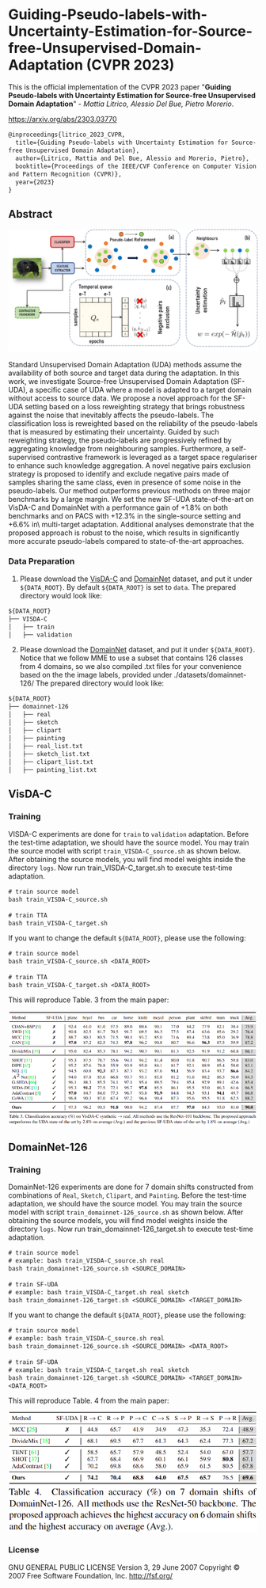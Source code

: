 # Guiding-Pseudo-labels-with-Uncertainty-Estimation-for-Source-free-Unsupervised-Domain-Adaptation (CVPR 2023)

This is the official implementation of the CVPR 2023 paper "**Guiding Pseudo-labels with Uncertainty Estimation for Source-free Unsupervised Domain Adaptation**" - _Mattia Litrico, Alessio Del Bue, Pietro Morerio_.

https://arxiv.org/abs/2303.03770

```
@inproceedings{litrico_2023_CVPR,
  title={Guiding Pseudo-labels with Uncertainty Estimation for Source-free Unsupervised Domain Adaptation},
  author={Litrico, Mattia and Del Bue, Alessio and Morerio, Pietro},
  booktitle={Proceedings of the IEEE/CVF Conference on Computer Vision and Pattern Recognition (CVPR)},
  year={2023}
}
```

## Abstract

![](images/main_fig.png)

Standard Unsupervised Domain Adaptation (UDA) methods assume the availability of both source and target data during the adaptation. In this work, we investigate Source-free Unsupervised Domain Adaptation (SF-UDA), a specific case of UDA where a model is adapted to a target domain without access to source data. We propose a novel approach for the SF-UDA setting based on a loss reweighting strategy that brings robustness against the noise that inevitably affects the pseudo-labels.
The classification loss is reweighted based on the reliability of the pseudo-labels that is measured by estimating their uncertainty. Guided by such reweighting strategy, the pseudo-labels are progressively refined by aggregating knowledge from neighbouring samples. 
Furthermore, a self-supervised contrastive framework is leveraged as a target space regulariser to enhance such knowledge aggregation. A novel negative pairs exclusion strategy is proposed to identify and exclude negative pairs made of samples sharing the same class, even in presence of some noise in the pseudo-labels.
Our method outperforms previous methods on three major benchmarks by a large margin. We set the new SF-UDA state-of-the-art on VisDA-C and DomainNet with a performance gain of +1.8\% on both benchmarks and on PACS with +12.3\% in the single-source setting and +6.6\% in\ multi-target adaptation. Additional analyses demonstrate that the proposed approach is robust to the noise, which results in significantly more accurate pseudo-labels compared to state-of-the-art approaches.


### Data Preparation
1. Please download the [VisDA-C](https://github.com/VisionLearningGroup/taskcv-2017-public/tree/master/classification) and [DomainNet](http://ai.bu.edu/M3SDA/) dataset, and put it under ```${DATA_ROOT}```. 
By default ```${DATA_ROOT}``` is set to ```data```.
The prepared directory would look like:
```
${DATA_ROOT}
├── VISDA-C
│   ├── train
│   ├── validation
```

2. Please download the [DomainNet](http://ai.bu.edu/M3SDA/) dataset, and put it under ```${DATA_ROOT}```. 
Notice that we follow MME to use a subset that contains 126 classes from 4 domains, so we also compiled .txt files for your convenience based on the the image labels, provided under ./datasets/domainnet-126/
The prepared directory would look like:
```
${DATA_ROOT}
├── domainnet-126
│   ├── real
│   ├── sketch
│   ├── clipart
│   ├── painting
│   ├── real_list.txt
│   ├── sketch_list.txt
│   ├── clipart_list.txt
│   ├── painting_list.txt
```
## VisDA-C

###  Training

VISDA-C experiments are done for ```train``` to ```validation``` adaptation. 
Before the test-time adaptation, we should have the source model. 
You may train the source model with script ```train_VISDA-C_source.sh``` as shown below.
After obtaining the source models, you will find model weights inside the directory ```logs```. 
Now run train_VISDA-C_target.sh to execute test-time adaptation.

```
# train source model
bash train_VISDA-C_source.sh

# train TTA
bash train_VISDA-C_target.sh
```

If you want to change the default ```${DATA_ROOT}```, please use the following:

```
# train source model
bash train_VISDA-C_source.sh <DATA_ROOT>

# train TTA
bash train_VISDA-C_target.sh <DATA_ROOT>
```

This will reproduce Table. 3 from the main paper:

![](images/visdac_results.png)

## DomainNet-126

###  Training

DomainNet-126 experiments are done for 7 domain shifts constructed from combinations of ```Real```, ```Sketch```, ```Clipart```, and ```Painting```. 
Before the test-time adaptation, we should have the source model. 
You may train the source model with script ```train_domainnet-126_source.sh``` as shown below.
After obtaining the source models, you will find model weights inside the directory ```logs```. 
Now run train_domainnet-126_target.sh to execute test-time adaptation.

```
# train source model
# example: bash train_VISDA-C_source.sh real
bash train_domainnet-126_source.sh <SOURCE_DOMAIN>

# train SF-UDA
# example: bash train_VISDA-C_target.sh real sketch
bash train_domainnet-126_target.sh <SOURCE_DOMAIN> <TARGET_DOMAIN>
```
If you want to change the default ```${DATA_ROOT}```, please use the following:

```
# train source model
# example: bash train_VISDA-C_source.sh real
bash train_domainnet-126_source.sh <SOURCE_DOMAIN> <DATA_ROOT>

# train SF-UDA
# example: bash train_VISDA-C_target.sh real sketch
bash train_domainnet-126_target.sh <SOURCE_DOMAIN> <TARGET_DOMAIN> <DATA_ROOT>
```

This will reproduce Table. 4 from the main paper:

![](images/domainnet_results.png)

### License

GNU GENERAL PUBLIC LICENSE 
Version 3, 29 June 2007
Copyright © 2007 Free Software Foundation, Inc. <http://fsf.org/>
